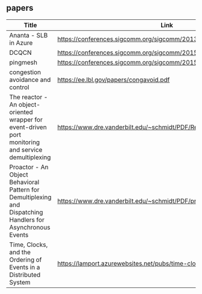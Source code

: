 ## papers
|Title|Link|
|-|-|
|Ananta - SLB in Azure|https://conferences.sigcomm.org/sigcomm/2013/papers/sigcomm/p207.pdf|
|DCQCN|https://conferences.sigcomm.org/sigcomm/2015/pdf/papers/p523.pdf|
|pingmesh|https://conferences.sigcomm.org/sigcomm/2015/pdf/papers/p139.pdf|
|congestion avoidance and control|https://ee.lbl.gov/papers/congavoid.pdf|
|The reactor - An object-oriented wrapper for event-driven port monitoring and service demultiplexing|https://www.dre.vanderbilt.edu/~schmidt/PDF/Reactor1-93.pdf|
|Proactor - An Object Behavioral Pattern for Demultiplexing and Dispatching Handlers for Asynchronous Events|https://www.dre.vanderbilt.edu/~schmidt/PDF/proactor.pdf|
|Time, Clocks, and the Ordering of Events in a Distributed System|https://lamport.azurewebsites.net/pubs/time-clocks.pdf|

